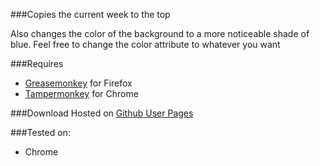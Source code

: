 ###Copies the current week to the top

Also changes the color of the background to a more noticeable shade of blue. Feel free to change the color attribute to whatever you want

###Requires

- [Greasemonkey](https://addons.mozilla.org/en-us/firefox/addon/greasemonkey/) for Firefox 
- [Tampermonkey](https://chrome.google.com/webstore/detail/tampermonkey/dhdgffkkebhmkfjojejmpbldmpobfkfo?hl=en) for Chrome

###Download
Hosted on [Github User Pages](http://glencbz.github.io/Assets/edimensionWeekMover.user.js)

###Tested on:
- Chrome